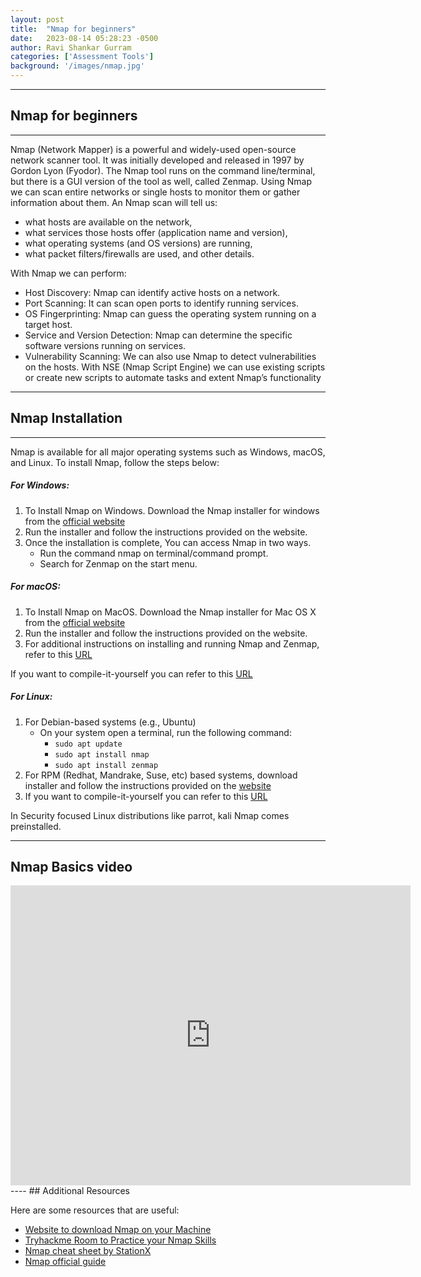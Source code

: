 ```yaml
---
layout: post
title:  "Nmap for beginners"
date:   2023-08-14 05:28:23 -0500
author: Ravi Shankar Gurram
categories: ['Assessment Tools']
background: '/images/nmap.jpg'
---
```

----
## Nmap for beginners
----
Nmap (Network Mapper) is a powerful and widely-used open-source network scanner tool. It was initially developed and released in 1997 by Gordon Lyon (Fyodor). The Nmap tool runs on the command line/terminal, but there is a GUI version of the tool as well, called Zenmap. Using Nmap we can scan entire networks or single hosts to monitor them or gather information about them. An Nmap scan will tell us:
  - what hosts are available on the network, 
  - what services those hosts offer (application name and version), 
  - what operating systems (and OS versions) are running, 
  - what packet filters/firewalls are used, and other details.

With Nmap we can perform:
  - Host Discovery: Nmap can identify active hosts on a network.
  - Port Scanning: It can scan open ports to identify running services.
  - OS Fingerprinting: Nmap can guess the operating system running on a target host.
  - Service and Version Detection: Nmap can determine the specific software versions running on services.
  - Vulnerability Scanning: We can also use Nmap to detect vulnerabilities on the hosts. With NSE (Nmap Script Engine) we can use existing scripts or create new scripts to automate tasks and extent Nmap’s functionality

----
## Nmap Installation
----
Nmap is available for all major operating systems such as Windows, macOS, and Linux. To install Nmap, follow the steps below:

##### For Windows:

1. To Install Nmap on Windows. Download the Nmap installer for windows from the [official website](https://nmap.org/download#windows)
2. Run the installer and follow the instructions provided on the website. 
3. Once the installation is complete, You can access Nmap in two ways.
    - Run the command nmap on terminal/command prompt.
    - Search for Zenmap on the start menu.

      


##### For macOS:
1. To Install Nmap on MacOS. Download the Nmap installer for Mac OS X from the [official website](https://nmap.org/download#macosx)
2. Run the installer and follow the instructions provided on the website. 
3. For additional instructions on installing and running Nmap and Zenmap, refer to this [URL](https://nmap.org/book/inst-macosx.html)

If you want to compile-it-yourself you can refer to this [URL](https://nmap.org/download#source)


##### For Linux:
1. For Debian-based systems (e.g., Ubuntu)
    - On your system open a terminal, run the following command:
      - ```sudo apt update```
      - ```sudo apt install nmap```
      - ```sudo apt install zenmap```
2. For RPM (Redhat, Mandrake, Suse, etc) based systems, download installer and follow the instructions provided on the [website](https://nmap.org/download#linux-rpm)
3. If you want to compile-it-yourself you can refer to this [URL](https://nmap.org/download#source)

In Security focused Linux distributions like parrot, kali Nmap comes preinstalled. 


----
## Nmap Basics video

<iframe width="640" height="480" src="https://www.youtube.com/embed/ya94sgG0H5Q" frameborder="0" allowfullscreen></iframe>
----
## Additional Resources

Here are some resources that are useful:
  - [Website to download Nmap on your Machine](https://nmap.org/download)
  -  [Tryhackme Room to Practice your Nmap Skills](https://tryhackme.com/room/furthernmap)
  - [Nmap cheat sheet by StationX](https://www.stationx.net/nmap-cheat-sheet/)
  - [Nmap official guide](https://nmap.org/book/toc.html)
